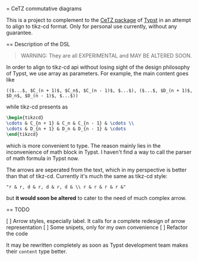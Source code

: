 = CeTZ commutative diagrams

This is a project to complement to the [CeTZ package](https://github.com/johannes-wolf/cetz) of [Typst](https://typst.app/) in an attempt to align to tikz-cd format. Only for personal use currently, without any guarantee.

== Description of the DSL

> WARNING: They are all EXPERIMENTAL and MAY BE ALTERED SOON.

In order to align to tikz-cd api without losing sight of the design philosophy of Typst, we use array as parameters. For example, the main content goes like

```typst
(($...$, $C_(n + 1)$, $C_n$, $C_(n - 1)$, $...$), ($...$, $D_(n + 1)$, $D_n$, $D_(n - 1)$, $...$))
```

while tikz-cd presents as

```latex
\begin{tikzcd}
\cdots & C_{n + 1} & C_n & C_{n - 1} & \cdots \\
\cdots & D_{n + 1} & D_n & D_{n - 1} & \cdots
\end{tikzcd}
```

which is more convenient to type. The reason mainly lies in the inconvenience of math block in Typst. I haven't find a way to call the parser of math formula in Typst now.

The arrows are seperated from the text, which in my perspective is better than that of tikz-cd. Currently it's much the same as tikz-cd style:

```
"r & r, d & r, d & r, d & \\ r & r & r & r &"
```

but **it would soon be altered** to cater to the need of much complex arrow.

== TODO

[ ] Arrow styles, especially label. It calls for a complete redesign of arrow representation
[ ] Some snipets, only for my own convenience
[ ] Refactor the code

It may be rewritten completely as soon as Typst development team makes their `content` type better.